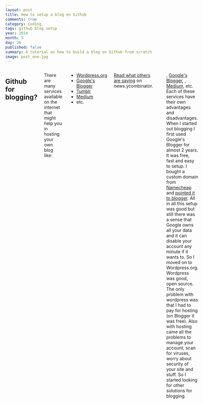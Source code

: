 ```yaml
---
layout: post
title: How to setup a blog on Github
comments: true
category: Coding
tags: github blog setup
year: 2014
month: 5
day: 26
published: false
summary: A tutorial on how to build a blog on Github from scratch
image: post_one.jpg
---
```


<div class="row">	
	<div class="span9 columns">
	  <h2>Github for blogging?</h2>
	  <p>There are many services available on the internet that might help you in hosting your own blog like:</p>  	  
	  <ul>
		<li><a href="http://wordpress.org/" title="Go to Wordpress" target="_blank">Wordpress.org</a></li>
		<li><a href="https://www.blogger.com" title="Go to Blogger" target="_blank">Google's Blogger</a></li>
		<li><a href="https://www.tumblr.com/" title="Go to Tumblr" target="_blank">Tumblr</a></li>
		<li><a href="https://medium.com/" title="Go to Medium" target="_blank">Medium</a></li>
		<li>etc.</li>
	  </ul>
	  <p><a href="http://news.ycombinator.com/item?id=3679495" target="_blank" title="Read what others are saying on news.ycombinator right now">Read what others are saying</a> on news.ycombinator.</p>
	  <hr>	



[](), [Google's Blogger](), [](), [Medium](), etc. Each of these services have their own advantages and disadvantages.
When I started out blogging I first used Google's Blogger for almost 2 years. It was free, fast and easy to setup. I bought a custom domain from [Namecheap](http://www.namecheap.com/?aff=62228) and [pointed it to blogger](https://support.google.com/blogger/troubleshooter/1233381?hl=en). All in all this setup was good but still there was a sense that Google owns all your data and it can disable your account any minute if it wants to. So I moved on to Wordpress.org. Wordpress was good, open source. The only problem with wordpress was that I had to pay for hosting (on Blogger it was free). Also with hosting came all the problems to manage your account, scan for viruses, worry about security of your site and stuff.
So I started looking for other solutions for blogging. 

